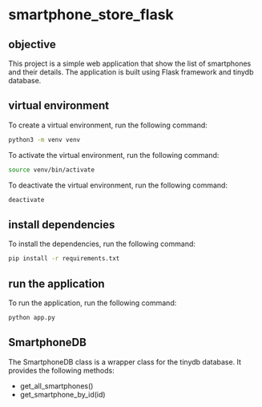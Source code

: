 # smartphone_store_flask

## objective

This project is a simple web application that show the list of smartphones and their details. The application is built using Flask framework and tinydb database.

## virtual environment

To create a virtual environment, run the following command:

```bash
python3 -m venv venv
```

To activate the virtual environment, run the following command:

```bash
source venv/bin/activate
```

To deactivate the virtual environment, run the following command:

```bash
deactivate
```

## install dependencies

To install the dependencies, run the following command:

```bash
pip install -r requirements.txt
```

## run the application

To run the application, run the following command:

```bash
python app.py
```

## SmartphoneDB

The SmartphoneDB class is a wrapper class for the tinydb database. It provides the following methods:

- get_all_smartphones()
- get_smartphone_by_id(id)

